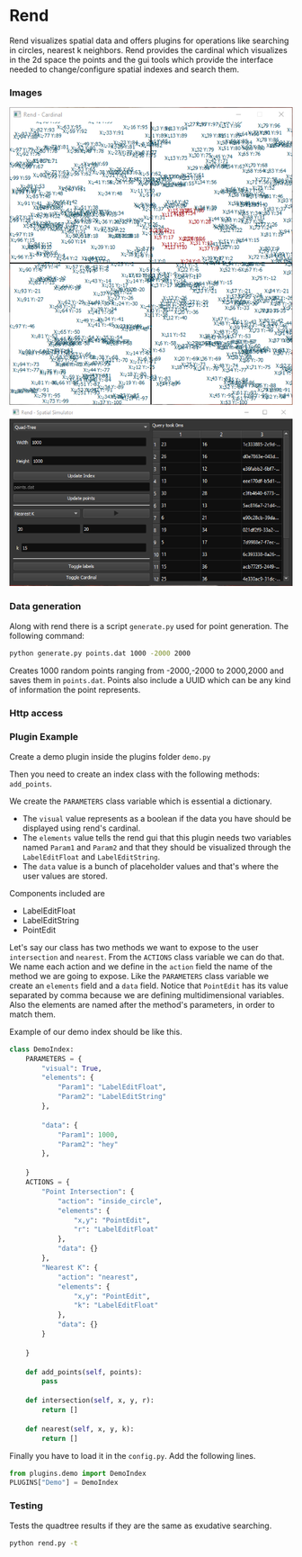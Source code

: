 Rend
====

Rend visualizes spatial data and offers plugins for operations like
searching in circles, nearest k neighbors. Rend provides the cardinal which
visualizes in the 2d space the points and the gui tools which provide the interface
needed to change/configure spatial indexes and search them.

### Images
![Cardinal][cardinal]
![Gui controls][rend_main]

### Data generation

Along with rend there is a script `generate.py` used for point generation.
The following command:
```bash
python generate.py points.dat 1000 -2000 2000
```
Creates 1000 random points ranging from -2000,-2000 to 2000,2000 and saves them in `points.dat`.
Points also include a UUID which can be any kind of information the point represents.

### Http access

### Plugin Example

Create a demo plugin inside the plugins folder `demo.py`

Then you need to create an index class with the following
methods: `add_points`.

We create the `PARAMETERS` class variable which is essential a dictionary.
* The `visual` value represents as a boolean if the data you have should be displayed using rend's cardinal.
* The `elements` value tells the rend gui that this plugin needs two variables named `Param1` and `Param2` and that
they should be visualized through the `LabelEditFloat` and `LabelEditString`.
* The `data` value is a bunch of placeholder values and that's where the user values are stored.

Components included are
* LabelEditFloat
* LabelEditString
* PointEdit


Let's say our class has two methods we want to expose to the user
`intersection` and `nearest`. From the `ACTIONS` class variable we can do that.
We name each action and we define in the `action` field the name of the method we are going to expose.
Like the `PARAMETERS` class variable we create an `elements` field and a `data` field.
Notice that `PointEdit` has its value separated by comma because we are defining multidimensional variables.
Also the elements are named after the method's parameters, in order to match them.

Example of our demo index should be like this.

```python
class DemoIndex:
    PARAMETERS = {
        "visual": True,
        "elements": {
            "Param1": "LabelEditFloat",
            "Param2": "LabelEditString"
        },

        "data": {
            "Param1": 1000,
            "Param2": "hey"
        },

    }
    ACTIONS = {
        "Point Intersection": {
            "action": "inside_circle",
            "elements": {
                "x,y": "PointEdit",
                "r": "LabelEditFloat"
            },
            "data": {}
        },
        "Nearest K": {
            "action": "nearest",
            "elements": {
                "x,y": "PointEdit",
                "k": "LabelEditFloat"
            },
            "data": {}
        }

    }

    def add_points(self, points):
        pass

    def intersection(self, x, y, r):
        return []

    def nearest(self, x, y, k):
        return []
````

Finally you have to load it in the `config.py`. Add the following lines.

```python
from plugins.demo import DemoIndex
PLUGINS["Demo"] = DemoIndex
```

### Testing

Tests the quadtree results if they are the same as exudative searching.

```bash
python rend.py -t
```

[rend_main]: https://raw.githubusercontent.com/gph03n1x/Rend/master/images/rend.png "Main gui of rend"
[cardinal]: https://raw.githubusercontent.com/gph03n1x/Rend/master/images/cardinal.png "Cardinal"